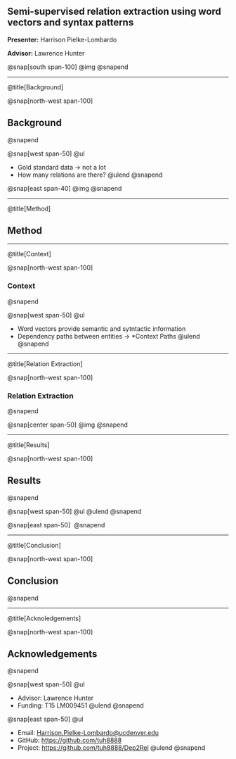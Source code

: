 ## Semi-supervised relation extraction using word vectors and syntax patterns

**Presenter:** Harrison Pielke-Lombardo

**Advisor:** Lawrence Hunter

@snap[south span-100]
@img[](resources/CUAnschutz_sl_clr.png)
@snapend

---
@title[Background]

@snap[north-west span-100]
## Background
@snapend

@snap[west span-50]
@ul[](false)
- Gold standard data &rarr; not a lot
- How many relations are there?
@ulend
@snapend

@snap[east span-40]
@img[](resources/dep_example.gif)
@snapend

---
@title[Method]

## Method

---
@title[Context]

@snap[north-west span-100]
### Context
@snapend

@snap[west span-50]
@ul[](false)
- Word vectors provide semantic and sytntactic information
- Dependency paths between entities &rarr; *Context Paths
@ulend
@snapend

---
@title[Relation Extraction]

@snap[north-west span-100]
### Relation Extraction
@snapend

@snap[center span-50]
@img[](resources/algorithm.svg)
@snapend

---
@title[Results]

@snap[north-west span-100]
## Results
@snapend

@snap[west span-50]
@ul[](false)
@ulend
@snapend

@snap[east span-50]
![]()
@snapend

---
@title[Conclusion]

@snap[north-west span-100]
## Conclusion
@snapend

---
@title[Acknoledgements]

@snap[north-west span-100]
## Acknowledgements
@snapend

@snap[west span-50]
@ul[](false)
- Advisor: Lawrence Hunter
- Funding: T15 LM009451
@ulend
@snapend

@snap[east span-50]
@ul[](false)
- Email: Harrison.Pielke-Lombardo@ucdenver.edu
- GitHub: https://github.com/tuh8888
- Project: https://github.com/tuh8888/Dep2Rel
@ulend
@snapend

